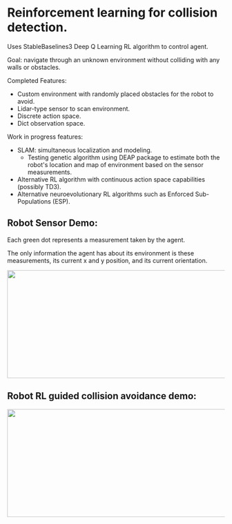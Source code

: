 # Reinforcement learning for collision detection. 
Uses StableBaselines3 Deep Q Learning RL algorithm to control agent.

Goal: navigate through an unknown environment without colliding with any walls or obstacles.

Completed Features:
- Custom environment with randomly placed obstacles for the robot to avoid.
- Lidar-type sensor to scan environment.
- Discrete action space.
- Dict observation space.

Work in progress features:
- SLAM: simultaneous localization and modeling.
  - Testing genetic algorithm using DEAP package to estimate both the robot's location and map of environment based on the sensor measurements.
- Alternative RL algorithm with continuous action space capabilities (possibly TD3).
- Alternative neuroevolutionary RL algorithms such as Enforced Sub-Populations (ESP).

## Robot Sensor Demo:
Each green dot represents a measurement taken by the agent.

The only information the agent has about its environment is these measurements, its current x and y position, and its current orientation.

<img src="https://github.com/samuelhavelka/rl_collision_detection/blob/main/gifs/sensor_animation.gif" width="1000" height="250"/>

## Robot RL guided collision avoidance demo:

<img src="https://github.com/samuelhavelka/rl_collision_detection/blob/main/gifs/rl_animation.gif" width="1280" height="250"/>
